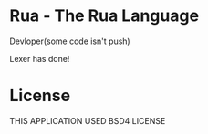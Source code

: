 # Rua - The Rua Language

Devloper(some code isn't push)

Lexer has done!

# License

THIS APPLICATION USED BSD4 LICENSE
